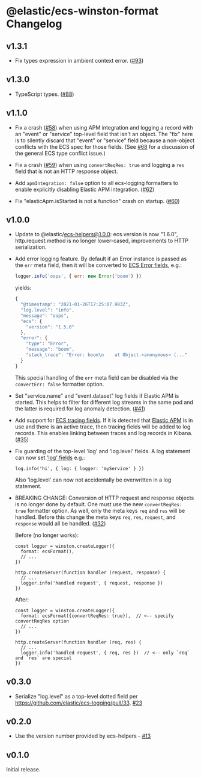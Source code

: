 # @elastic/ecs-winston-format Changelog

## v1.3.1

- Fix types expression in ambient context error.
  ([#93](https://github.com/elastic/ecs-logging-nodejs/pull/93))

## v1.3.0

- TypeScript types. ([#88](https://github.com/elastic/ecs-logging-nodejs/pull/88))

## v1.1.0

- Fix a crash ([#58](https://github.com/elastic/ecs-logging-nodejs/issues/58))
  when using APM integration and logging a record with an "event" or
  "service" top-level field that isn't an object. The "fix" here is to
  silently discard that "event" or "service" field because a non-object
  conflicts with the ECS spec for those fields. (See
  [#68](https://github.com/elastic/ecs-logging-nodejs/issues/68) for a
  discussion of the general ECS type conflict issue.)

- Fix a crash ([#59](https://github.com/elastic/ecs-logging-nodejs/issues/59))
  when using `convertReqRes: true` and logging a `res` field that is not an
  HTTP response object.

- Add `apmIntegration: false` option to all ecs-logging formatters to
  enable explicitly disabling Elastic APM integration.
  ([#62](https://github.com/elastic/ecs-logging-nodejs/pull/62))

- Fix "elasticApm.isStarted is not a function" crash on startup.
  ([#60](https://github.com/elastic/ecs-logging-nodejs/issues/60))

## v1.0.0

- Update to @elastic/ecs-helpers@1.0.0: ecs.version is now "1.6.0",
  http.request.method is no longer lower-cased, improvements to HTTP
  serialization.

- Add error logging feature. By default if an Error instance is passed as the
  `err` meta field, then it will be converted to
  [ECS Error fields](https://www.elastic.co/guide/en/ecs/current/ecs-error.html),
  e.g.:


  ```js
  logger.info('oops', { err: new Error('boom') })
  ```

  yields:

  ```js
  {
    "@timestamp": "2021-01-26T17:25:07.983Z",
    "log.level": "info",
    "message": "oops",
    "ecs": {
      "version": "1.5.0"
    },
    "error": {
      "type": "Error",
      "message": "boom",
      "stack_trace": "Error: boom\n    at Object.<anonymous> (..."
    }
  }
  ```

  This special handling of the `err` meta field can be disabled via the
  `convertErr: false` formatter option.

- Set "service.name" and "event.dataset" log fields if Elastic APM is started.
  This helps to filter for different log streams in the same pod and the
  latter is required for log anomaly detection.
  ([#41](https://github.com/elastic/ecs-logging-nodejs/issues/41))

- Add support for [ECS tracing fields](https://www.elastic.co/guide/en/ecs/current/ecs-tracing.html).
  If it is detected that [Elastic APM](https://www.npmjs.com/package/elastic-apm-node)
  is in use and there is an active trace, then tracing fields will be added to
  log records. This enables linking between traces and log records in Kibana.
  ([#35](https://github.com/elastic/ecs-logging-nodejs/issues/35))

- Fix guarding of the top-level 'log' and 'log.level' fields. A log statement
  can now set ['log' fields](https://www.elastic.co/guide/en/ecs/current/ecs-log.html)
  e.g.:

  ```
  log.info('hi', { log: { logger: 'myService' } })
  ```

  Also 'log.level' can now not accidentally be overwritten in a log statement.

- BREAKING CHANGE: Conversion of HTTP request and response objects is no longer
  done by default. One must use the new `convertReqRes: true` formatter option.
  As well, only the meta keys `req` and `res` will be handled. Before this
  change the meta keys `req`, `res`, `request`, and `response` would all be
  handled. ([#32](https://github.com/elastic/ecs-logging-nodejs/issues/32))

  Before (no longer works):

  ```
  const logger = winston.createLogger({
    format: ecsFormat(),
    // ...
  })

  http.createServer(function handler (request, response) {
    // ...
    logger.info('handled request', { request, response })
  })
  ```

  After:

  ```
  const logger = winston.createLogger({
    format: ecsFormat({convertReqRes: true}),  // <-- specify convertReqRes option
    // ...
  })

  http.createServer(function handler (req, res) {
    // ...
    logger.info('handled request', { req, res })  // <-- only `req` and `res` are special
  })
  ```

## v0.3.0

- Serialize "log.level" as a top-level dotted field per
  https://github.com/elastic/ecs-logging/pull/33.
  [#23](https://github.com/elastic/ecs-logging-nodejs/pull/23)

## v0.2.0

- Use the version number provided by ecs-helpers - [#13](https://github.com/elastic/ecs-logging-nodejs/pull/13)

## v0.1.0

Initial release.
